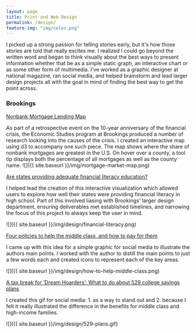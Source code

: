 ```yaml
---
layout: page
title: Print and Web Design
permalink: /design/
feature-img: "img/color.png"
---
```

I picked up a strong passion for telling stories early, but it's how those stories are told that really excites me. I realized I could go beyond the written word and began to think visually about the best ways to present information whether that be as a simple static graph, an interactive chart or as some other form of multimedia. I've worked as a graphic designer at national magazine, ran social media, and helped brainstorm and lead larger design projects all with the goal in mind of finding the best way to get the point across.

### Brookings

[Nonbank Mortgage Lending Map](https://www.brookings.edu/blog/up-front/2018/09/10/mapping-the-boom-in-nonbank-mortgage-lending-and-understanding-the-risks/)

As part of a retrospective event on the 10-year anniversary of the financial crisis, the Economic Studies program at Brookings produced a number of research looking into the causes of the crisis. I created an interactive map using d3 to accompany one such piece. The map shows where the share of nonbank mortgages are greatest in the U.S. On hover over a county, a tool tip displays both the percentage of all mortgages as well as the county name.
![]({{ site.baseurl }}/img/mortgage-market-map.png)

[Are states providing adequate financial literacy education?](https://www.brookings.edu/research/are-states-providing-adequate-financial-literacy-education/)

I helped lead the creation of this interactive visualization which allowed users to explore how well their states were providing financial literacy in high school. Part of this involved liasing with Brookings' larger design department, ensuring deliverables met established timelines, and narrowing the focus of this project to always keep the user in mind.

![]({{ site.baseurl }}/img/design/financial-literacy.png)

[Four policies to help the middle class, and how to pay for them](https://twitter.com/BrookingsEcon/status/1061984462878228480?s=20)

I came up with this idea for a simple graphic for social media to illustrate the authors main points. I worked with the author to distill the main points to just a few words each and created icons to represent each of the key areas.

![]({{ site.baseurl }}/img/design/how-to-help-middle-class.png)

[A tax break for ‘Dream Hoarders’: What to do about 529 college savings plans](https://twitter.com/BrookingsEcon/status/902585146695720964?s=20)

I created this gif for social media: 1. as a way to stand out and 2. because I felt it really illustrated the difference in the benefits for middle class and high-income families.

![]({{ site.baseurl }}/img/design/529-plans.gif)
